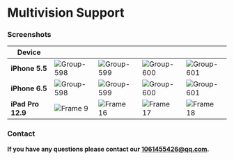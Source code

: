 # Multivision Support

### Screenshots

| Device            |                                                              |                                                              |                                                              |                                                              |
| ----------------- | ------------------------------------------------------------ | ------------------------------------------------------------ | ------------------------------------------------------------ | ------------------------------------------------------------ |
| **iPhone 5.5**    | ![Group-598](https://tva1.sinaimg.cn/large/e6c9d24egy1h6j3lvdkhgj20u01hctip.jpg) | ![Group-599](https://tva1.sinaimg.cn/large/e6c9d24egy1h6j3lwlpe5j20u01hcgpm.jpg) | ![Group-600](https://tva1.sinaimg.cn/large/e6c9d24egy1h6j3ly17qlj20u01hctdb.jpg) | ![Group-601](https://tva1.sinaimg.cn/large/e6c9d24egy1h6j3lyyw5cj20u01hcgqn.jpg) |
| **iPhone 6.5**    | ![Group-598](https://tva1.sinaimg.cn/large/e6c9d24egy1h6j4i7hn3pj20u01sxwpi.jpg) | ![Group-599](https://tva1.sinaimg.cn/large/e6c9d24egy1h6j4ibhkumj20u01sxdkz.jpg) | ![Group-600](https://tva1.sinaimg.cn/large/e6c9d24egy1h6j4if9kmij20u01sxgr1.jpg) | ![Group-601](https://tva1.sinaimg.cn/large/e6c9d24egy1h6j4ije8qhj20u01sxtgd.jpg) |
| **iPad Pro 12.9** | ![Frame 9](https://tva1.sinaimg.cn/large/e6c9d24egy1h6j4kbr0boj20u0141acw.jpg) | ![Frame 16](https://tva1.sinaimg.cn/large/e6c9d24egy1h6j4kfuqobj20u0141tbh.jpg) | ![Frame 17](https://tva1.sinaimg.cn/large/e6c9d24egy1h6j4kkbby5j20u0141qc0.jpg) | ![Frame 18](https://tva1.sinaimg.cn/large/e6c9d24egy1h6j4koqwulj20u0141dip.jpg) |

### Contact

**If you have any questions please contact our 1061455426@qq.com.**


